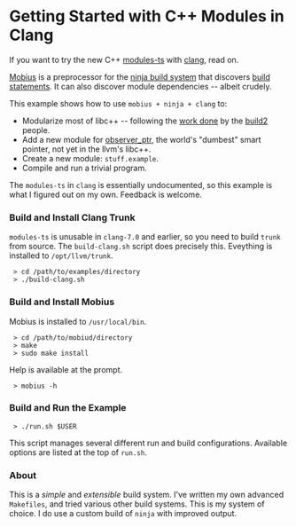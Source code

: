 
# Getting Started with C++ Modules in Clang #

If you want to try the new C++ [modules-ts](wg21.link/n4720) with [clang](https://clang.llvm.org/), read on.

[Mobius](https://github.com/aaron-michaux/mobius) is a preprocessor for the [ninja build system](https://ninja-build.org/) that discovers [build statements](https://ninja-build.org/manual.html#_build_statements).
It can also discover module dependencies -- albeit crudely.

This example shows how to use `mobius + ninja + clang` to:

 * Modularize most of libc++ -- following the [work done](https://github.com/build2/libstd-modules) by the [build2](https://build2.org/) people.
 * Add a new module for [observer_ptr](https://en.cppreference.com/w/cpp/experimental/observer_ptr), the world's "dumbest" smart pointer, not yet in the llvm's libc++.
 * Create a new module: `stuff.example`.
 * Compile and run a trivial program.

The `modules-ts` in `clang` is essentially undocumented, so this example is what I figured out on my own.
Feedback is welcome.

### Build and Install Clang Trunk ###

`modules-ts` is unusable in `clang-7.0` and earlier, so you need to build `trunk` from source.
The `build-clang.sh` script does precisely this. Eveything is installed to `/opt/llvm/trunk`.

```
 > cd /path/to/examples/directory
 > ./build-clang.sh
```

### Build and Install Mobius ###

Mobius is installed to `/usr/local/bin`.

```
 > cd /path/to/mobiud/directory
 > make
 > sudo make install
```

Help is available at the prompt.

```
 > mobius -h
```

### Build and Run the Example ###

```
 > ./run.sh $USER
```

This script manages several different run and build configurations.
Available options are listed at the top of `run.sh`.

### About ###

This is a _simple_ and _extensible_ build system.
I've written my own advanced `Makefiles`, and tried various other build
systems.
This is my system of choice.
I do use a custom build of `ninja` with improved output.

